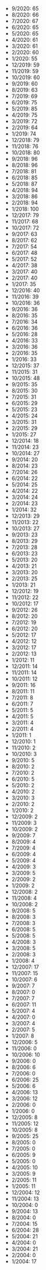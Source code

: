 *  9/2020: 65
*  8/2020: 66
*  7/2020: 67
*  6/2020: 65
*  5/2020: 65
*  4/2020: 61
*  3/2020: 61
*  2/2020: 60
*  1/2020: 55
*  12/2019: 59
*  11/2019: 59
*  10/2019: 60
*  9/2019: 60
*  8/2019: 63
*  7/2019: 69
*  6/2019: 75
*  5/2019: 85
*  4/2019: 75
*  3/2019: 72
*  2/2019: 64
*  1/2019: 74
*  12/2018: 79
*  11/2018: 76
*  10/2018: 80
*  9/2018: 96
*  8/2018: 96
*  7/2018: 81
*  6/2018: 85
*  5/2018: 87
*  4/2018: 94
*  3/2018: 86
*  2/2018: 94
*  1/2018: 100
*  12/2017: 79
*  11/2017: 68
*  10/2017: 72
*  9/2017: 63
*  8/2017: 62
*  7/2017: 54
*  6/2017: 48
*  5/2017: 52
*  4/2017: 38
*  3/2017: 40
*  2/2017: 40
*  1/2017: 35
*  12/2016: 40
*  11/2016: 39
*  10/2016: 36
*  9/2016: 36
*  8/2016: 35
*  7/2016: 34
*  6/2016: 36
*  5/2016: 28
*  4/2016: 33
*  3/2016: 36
*  2/2016: 35
*  1/2016: 33
*  12/2015: 37
*  11/2015: 31
*  10/2015: 48
*  9/2015: 35
*  8/2015: 30
*  7/2015: 31
*  6/2015: 29
*  5/2015: 23
*  4/2015: 24
*  3/2015: 31
*  2/2015: 29
*  1/2015: 27
*  12/2014: 18
*  11/2014: 23
*  10/2014: 27
*  9/2014: 20
*  8/2014: 23
*  7/2014: 26
*  6/2014: 22
*  5/2014: 25
*  4/2014: 22
*  3/2014: 24
*  2/2014: 23
*  1/2014: 32
*  12/2013: 29
*  11/2013: 22
*  10/2013: 27
*  9/2013: 23
*  8/2013: 29
*  7/2013: 28
*  6/2013: 23
*  5/2013: 20
*  4/2013: 21
*  3/2013: 20
*  2/2013: 25
*  1/2013: 21
*  12/2012: 19
*  11/2012: 22
*  10/2012: 17
*  9/2012: 26
*  8/2012: 20
*  7/2012: 19
*  6/2012: 20
*  5/2012: 17
*  4/2012: 12
*  3/2012: 17
*  2/2012: 13
*  1/2012: 11
*  12/2011: 14
*  11/2011: 14
*  10/2011: 12
*  9/2011: 16
*  8/2011: 11
*  7/2011: 8
*  6/2011: 7
*  5/2011: 5
*  4/2011: 5
*  3/2011: 4
*  2/2011: 4
*  1/2011: 1
*  12/2010: 1
*  11/2010: 2
*  10/2010: 3
*  9/2010: 5
*  8/2010: 2
*  7/2010: 2
*  6/2010: 5
*  5/2010: 2
*  4/2010: 2
*  3/2010: 3
*  2/2010: 2
*  1/2010: 2
*  12/2009: 2
*  11/2009: 3
*  10/2009: 2
*  9/2009: 7
*  8/2009: 4
*  7/2009: 4
*  6/2009: 4
*  5/2009: 4
*  4/2009: 3
*  3/2009: 5
*  2/2009: 2
*  1/2009: 2
*  12/2008: 2
*  11/2008: 4
*  10/2008: 2
*  9/2008: 5
*  8/2008: 3
*  7/2008: 3
*  6/2008: 5
*  5/2008: 5
*  4/2008: 3
*  3/2008: 5
*  2/2008: 3
*  1/2008: 4
*  12/2007: 17
*  11/2007: 15
*  10/2007: 6
*  9/2007: 7
*  8/2007: 0
*  7/2007: 7
*  6/2007: 11
*  5/2007: 4
*  4/2007: 0
*  3/2007: 4
*  2/2007: 5
*  1/2007: 8
*  12/2006: 5
*  11/2006: 0
*  10/2006: 10
*  9/2006: 0
*  8/2006: 6
*  7/2006: 0
*  6/2006: 25
*  5/2006: 6
*  4/2006: 13
*  3/2006: 12
*  2/2006: 0
*  1/2006: 0
*  12/2005: 8
*  11/2005: 12
*  10/2005: 8
*  9/2005: 25
*  8/2005: 0
*  7/2005: 0
*  6/2005: 9
*  5/2005: 0
*  4/2005: 10
*  3/2005: 9
*  2/2005: 11
*  1/2005: 11
*  12/2004: 12
*  11/2004: 13
*  10/2004: 0
*  9/2004: 13
*  8/2004: 0
*  7/2004: 15
*  6/2004: 28
*  5/2004: 21
*  4/2004: 0
*  3/2004: 21
*  2/2004: 0
*  1/2004: 17